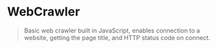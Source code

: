# WebCrawler
> Basic web crawler built in JavaScript, enables connection to a website, getting the page title, and HTTP status code on connect.
